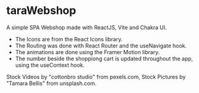 # taraWebshop

A simple SPA Webshop made with ReactJS, Vite and Chakra UI.

- The Icons are from the React Icons library.
- The Routing was done with React Router and the useNavigate hook.
- The animations are done using the Framer Motion library.
- The number beside the shoppiong cart is updated throughout the app, using the useContext hook.

Stock Videos by "cottonbro studio" from pexels.com,
Stock Pictures by "Tamara Bellis" from unsplash.com.
